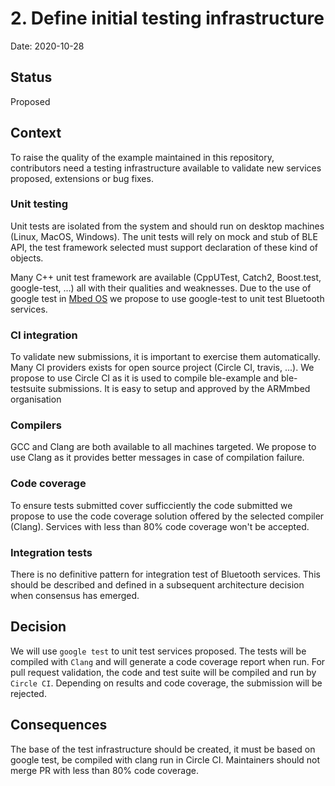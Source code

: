 # 2. Define initial testing infrastructure

Date: 2020-10-28

## Status

Proposed

## Context

To raise the quality of the example maintained in this repository, contributors 
need a testing infrastructure available to validate new services proposed, 
extensions or bug fixes. 

### Unit testing 

Unit tests are isolated from the system and should run on desktop machines 
(Linux, MacOS, Windows). 
The unit tests will rely on mock and stub of BLE API, the test framework selected 
must support declaration of these kind of objects. 

Many C++ unit test framework are available (CppUTest, Catch2, Boost.test, 
google-test, ...) all with their qualities and weaknesses. 
Due to the use of google test in [Mbed OS](https://github.com/ARMmbed/mbed-os/tree/master/UNITTESTS) 
we propose to use google-test to unit test Bluetooth services.

### CI integration 

To validate new submissions, it is important to exercise them automatically. 
Many CI providers exists for open source project (Circle CI, travis, ...). 
We propose to use Circle CI as it is used to compile ble-example and ble-testsuite
submissions. It is easy to setup and approved by the ARMmbed organisation 

### Compilers 

GCC and Clang are both available to all machines targeted. 
We propose to use Clang as it provides better messages in case of compilation failure.

### Code coverage

To ensure tests submitted cover sufficciently the code submitted we propose to use the 
code coverage solution offered by the selected compiler (Clang). Services with less than 
80% code coverage won't be accepted.  

### Integration tests

There is no definitive pattern for integration test of Bluetooth services. 
This should be described and defined in a subsequent architecture decision when consensus has emerged.  


## Decision

We will use `google test` to unit test services proposed. The tests will be compiled 
with `Clang` and will generate a code coverage report when run.
For pull request validation, the code and test suite will be compiled and run by `Circle CI`. 
Depending on results and code coverage, the submission will be rejected. 

## Consequences

The base of the test infrastructure should be created, it must be based on google test, 
be compiled with clang run in Circle CI. 
Maintainers should not merge PR with less than 80% code coverage. 
